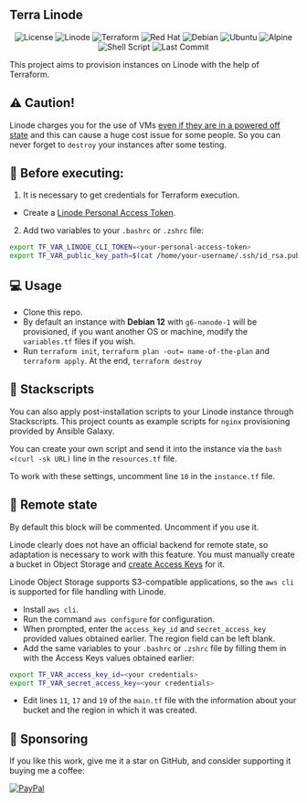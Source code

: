 <h2>Terra Linode</h2>

<p align="center">
    <img alt="License" src="https://img.shields.io/badge/License-GPLv3-blue.svg?style=for-the-badge" />
    <img alt="Linode" src="https://img.shields.io/badge/Linode-00A95C?style=for-the-badge&logo=Linode&logoColor=white" />
    <img alt="Terraform" src="https://img.shields.io/badge/terraform-%235835CC.svg?style=for-the-badge&logo=terraform&logoColor=white" />
    <img alt="Red Hat" src="https://img.shields.io/badge/Red%20Hat-EE0000?style=for-the-badge&logo=redhat&logoColor=white" />
    <img alt="Debian" src="https://img.shields.io/badge/Debian-A81D33?style=for-the-badge&logo=debian&logoColor=white" />
    <img alt="Ubuntu" src="https://img.shields.io/badge/Ubuntu-E95420?style=for-the-badge&logo=ubuntu&logoColor=white" />
    <img alt="Alpine" src="https://img.shields.io/badge/Alpine_Linux-0D597F?style=for-the-badge&logo=alpine-linux&logoColor=white" />
    <img alt="Shell Script" src="https://img.shields.io/badge/Shell_Script-121011?style=for-the-badge&logo=gnu-bash&logoColor=white" />
    <img alt="Last Commit" src="https://img.shields.io/github/last-commit/ciro-mota/terra-linode?style=for-the-badge" />
</p>


This project aims to provision instances on Linode with the help of Terraform.

## ⚠️ Caution!

Linode charges you for the use of VMs [even if they are in a powered off state](https://www.linode.com/docs/products/platform/billing/#will-i-be-billed-for-powered-off-or-unused-services) and this can cause a huge cost issue for some people. So you can never forget to `destroy` your instances after some testing.

## 📌 Before executing:

1. It is necessary to get credentials for Terraform execution.

- Create a [Linode Personal Access Token](https://www.linode.com/docs/products/tools/api/guides/manage-api-tokens/).

2. Add two variables to your `.bashrc` or `.zshrc` file:

```bash 
export TF_VAR_LINODE_CLI_TOKEN=<your-personal-access-token>
export TF_VAR_public_key_path=$(cat /home/your-username/.ssh/id_rsa.pub)
```

## 💻 Usage

- Clone this repo.
- By default an instance with **Debian 12** with `g6-nanode-1` will be provisioned, if you want another OS or machine, modify the `variables.tf` files if you wish.
- Run `terraform init`, `terraform plan -out= name-of-the-plan` and `terraform apply`. At the end, `terraform destroy`

## 🔧 Stackscripts

You can also apply post-installation scripts to your Linode instance through Stackscripts. This project counts as example scripts for `nginx` provisioning provided by Ansible Galaxy.

You can create your own script and send it into the instance via the `bash <(curl -sk URL)` line in the `resources.tf` file.

To work with these settings, uncomment line `10` in the `instance.tf` file.

## 💾 Remote state

By default this block will be commented. Uncomment if you use it.

Linode clearly does not have an official backend for remote state, so adaptation is necessary to work with this feature. You must manually create a bucket in Object Storage and [create Access Keys](https://www.linode.com/docs/products/storage/object-storage/guides/access-keys/) for it.

Linode Object Storage supports S3-compatible applications, so the `aws cli` is supported for file handling with Linode.

- Install `aws cli`.
- Run the command `aws configure` for configuration.
- When prompted, enter the `access_key_id` and `secret_access_key` provided values obtained earlier. The region field can be left blank.
- Add the same variables to your `.bashrc` or `.zshrc` file by filling them in with the Access Keys values obtained earlier:

```bash
export TF_VAR_access_key_id=<your credentials>
export TF_VAR_secret_access_key=<your credentials>
```

- Edit lines `11`, `17` and `19` of the `main.tf` file with the information about your bucket and the region in which it was created.

## 🎁 Sponsoring

If you like this work, give me it a star on GitHub, and consider supporting it buying me a coffee:

[![PayPal](https://img.shields.io/badge/PayPal-00457C?style=for-the-badge&logo=paypal&logoColor=white)](https://www.paypal.com/donate/?business=VUS6R8TX53NTS&no_recurring=0&currency_code=USD)